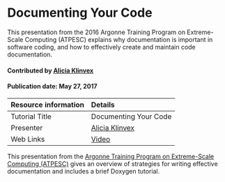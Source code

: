 # Documenting Your Code

<!-- deck text start -->
This presentation from the 2016 Argonne Training Program on Extreme-Scale Computing (ATPESC) explains why documentation is important in software coding, and how to effectively create and maintain code documentation. 
<!-- deck text end --> 

#### Contributed by [Alicia Klinvex](https://github.com/amklinv)
#### Publication date: May 27, 2017

Resource information | Details
:--- | :--- 
Tutorial Title | Documenting Your Code
Presenter | [Alicia Klinvex](https://github.com/amklinv)
Web Links | [Video](https://www.youtube.com/watch?v=FmMlBbbc_GE)

This presentation from the [Argonne Training Program on Extreme-Scale Computing (ATPESC)](https://extremecomputingtraining.anl.gov/archive/atpesc-2016/ "ATPESC 2016 Homepage") gives an overview of strategies for writing effective documentation and includes a brief Doxygen tutorial.

<!---
Publish: yes
Pinned: no
Topics: documentation
RSS update: 2021-05-14 
--->

